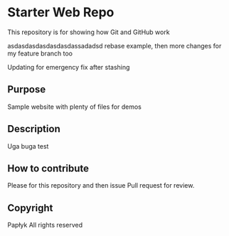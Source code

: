 # Starter Web Repo

This repository is for showing how Git and GitHub work

asdasdasdasdasdasdassadadsd rebase example, then more changes for my feature branch too

Updating for emergency fix after stashing

## Purpose

Sample website with plenty of files for demos

## Description

Uga buga test

## How to contribute 

Please for this repository and then issue Pull request for review.
## Copyright

Papłyk All rights reserved